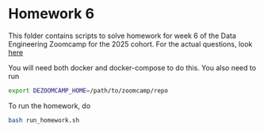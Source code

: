 # Homework 6

This folder contains scripts to solve homework for week 6 of the Data Engineering Zoomcamp for the 2025 cohort. For the actual questions, look [here](https://github.com/DataTalksClub/data-engineering-zoomcamp/blob/main/cohorts/2025/06-streaming/homework.md)

You will need both docker and docker-compose to do this. You also need to run

```bash
export DEZOOMCAMP_HOME=/path/to/zoomcamp/repo
```

To run the homework, do

```bash
bash run_homework.sh
```
